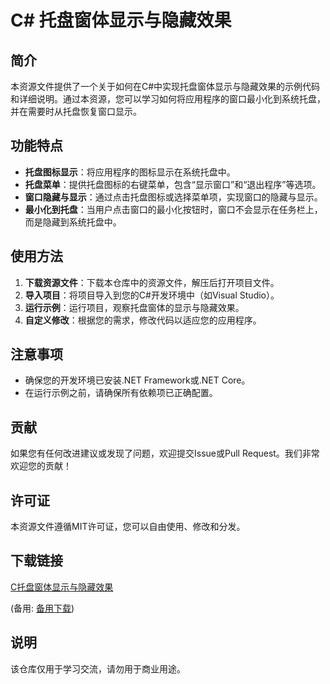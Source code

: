 # C# 托盘窗体显示与隐藏效果

## 简介
本资源文件提供了一个关于如何在C#中实现托盘窗体显示与隐藏效果的示例代码和详细说明。通过本资源，您可以学习如何将应用程序的窗口最小化到系统托盘，并在需要时从托盘恢复窗口显示。

## 功能特点
- **托盘图标显示**：将应用程序的图标显示在系统托盘中。
- **托盘菜单**：提供托盘图标的右键菜单，包含“显示窗口”和“退出程序”等选项。
- **窗口隐藏与显示**：通过点击托盘图标或选择菜单项，实现窗口的隐藏与显示。
- **最小化到托盘**：当用户点击窗口的最小化按钮时，窗口不会显示在任务栏上，而是隐藏到系统托盘中。

## 使用方法
1. **下载资源文件**：下载本仓库中的资源文件，解压后打开项目文件。
2. **导入项目**：将项目导入到您的C#开发环境中（如Visual Studio）。
3. **运行示例**：运行项目，观察托盘窗体的显示与隐藏效果。
4. **自定义修改**：根据您的需求，修改代码以适应您的应用程序。

## 注意事项
- 确保您的开发环境已安装.NET Framework或.NET Core。
- 在运行示例之前，请确保所有依赖项已正确配置。

## 贡献
如果您有任何改进建议或发现了问题，欢迎提交Issue或Pull Request。我们非常欢迎您的贡献！

## 许可证
本资源文件遵循MIT许可证，您可以自由使用、修改和分发。

## 下载链接
[C托盘窗体显示与隐藏效果](https://pan.quark.cn/s/78312bada0f7) 

(备用: [备用下载](https://pan.baidu.com/s/1F0xypQKZXiCoBKDAL1EdJQ?pwd=1234))

## 说明

该仓库仅用于学习交流，请勿用于商业用途。
